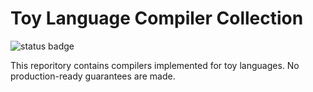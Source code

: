 # Toy Language Compiler Collection

![status badge](https://img.shields.io/badge/status-work_in_progress-yellow)

This reporitory contains compilers implemented for toy languages. No production-ready guarantees are made.
